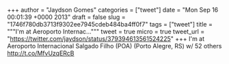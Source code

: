 
+++
author = "Jaydson Gomes"
categories = ["tweet"]
date = "Mon Sep 16 00:01:39 +0000 2013"
draft = false
slug = "1746f780db3713f9302ee7945cdeb484ba4ff0f7"
tags = ["tweet"]
title = """I'm at Aeroporto Internac..."""
tweet = true
micro = true
tweet_url = "https://twitter.com/jaydson/status/379394613561524225"
+++
I'm at Aeroporto Internacional Salgado Filho (POA) (Porto Alegre, RS) w/ 52 others http://t.co/MfvUzqERcB
